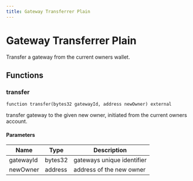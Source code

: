 ```yaml
---
title: Gateway Transferrer Plain
---
```

# Gateway Transferrer Plain
 Transfer a gateway from the current owners wallet.

## Functions

### transfer

```solidity
function transfer(bytes32 gatewayId, address newOwner) external
```

transfer gateway to the given new owner, initiated from the
current owners account.

#### Parameters

| Name | Type | Description |
| ---- | ---- | ----------- |
| gatewayId | bytes32 | gateways unique identifier |
| newOwner | address | address of the new owner |

